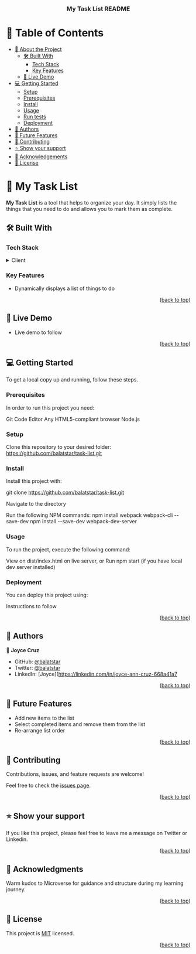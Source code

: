 <a name="readme-top"></a>

<div align="center">

  <h3><b>My Task List README</b></h3>

</div>

# 📗 Table of Contents

- [📖 About the Project](#about-project)
  - [🛠 Built With](#built-with)
    - [Tech Stack](#tech-stack)
    - [Key Features](#key-features)
  - [🚀 Live Demo](#live-demo)
- [💻 Getting Started](#getting-started)
  - [Setup](#setup)
  - [Prerequisites](#prerequisites)
  - [Install](#install)
  - [Usage](#usage)
  - [Run tests](#run-tests)
  - [Deployment](#deployment)
- [👥 Authors](#authors)
- [🔭 Future Features](#future-features)
- [🤝 Contributing](#contributing)
- [⭐️ Show your support](#support)
- [🙏 Acknowledgements](#acknowledgements)
- [📝 License](#license)

# 📖 My Task List <a name="about-project"></a>

**My Task List** is a tool that helps to organize your day. It simply lists the things that you need to do and allows you to mark them as complete.

## 🛠 Built With <a name="built-with"></a>

### Tech Stack <a name="tech-stack"></a>

<details>
  <summary>Client</summary>
  <ul>
    <li>HTML/CSS</li>
    <li>Javascript</li>
    <li>Webpack</li>
  </ul>
</details>

### Key Features <a name="key-features"></a>

- Dynamically displays a list of things to do

<p align="right">(<a href="#readme-top">back to top</a>)</p>

## 🚀 Live Demo <a name="live-demo"></a>

- Live demo to follow

<p align="right">(<a href="#readme-top">back to top</a>)</p>

## 💻 Getting Started <a name="getting-started"></a>

To get a local copy up and running, follow these steps.

### Prerequisites

In order to run this project you need:

Git
Code Editor
Any HTML5-compliant browser
Node.js

### Setup

Clone this repository to your desired folder: https://github.com/balatstar/task-list.git


### Install

Install this project with:

git clone https://github.com/balatstar/task-list.git

Navigate to the directory

Run the following NPM commands:
npm install webpack webpack-cli --save-dev
npm install --save-dev webpack-dev-server

### Usage

To run the project, execute the following command:

View on dist/index.html on live server, or 
Run npm start (if you have local dev server installed)

### Deployment

You can deploy this project using:

Instructions to follow

<p align="right">(<a href="#readme-top">back to top</a>)</p>

## 👥 Authors <a name="authors"></a>

👤 **Joyce Cruz**

- GitHub: [@balatstar](https://github.com/balatstar)
- Twitter: [@balatstar](https://twitter.com/balatstar)
- LinkedIn: [Joyce](https://linkedin.com/in/joyce-ann-cruz-668a41a7

<p align="right">(<a href="#readme-top">back to top</a>)</p>


## 🔭 Future Features <a name="future-features"></a>

- Add new items to the list
- Select completed items and remove them from the list
- Re-arrange list order

<p align="right">(<a href="#readme-top">back to top</a>)</p>

## 🤝 Contributing <a name="contributing"></a>

Contributions, issues, and feature requests are welcome!

Feel free to check the [issues page](../../issues/).

<p align="right">(<a href="#readme-top">back to top</a>)</p>

## ⭐️ Show your support <a name="support"></a>

If you like this project, please feel free to leave me a message on Twitter or Linkedin.

<p align="right">(<a href="#readme-top">back to top</a>)</p>

## 🙏 Acknowledgments <a name="acknowledgements"></a>

Warm kudos to Microverse for guidance and structure during my learning journey.

<p align="right">(<a href="#readme-top">back to top</a>)</p>

<!-- ## ❓ FAQ (OPTIONAL) <a name="faq"></a>

- **[Question_1]**

  - [Answer_1]

- **[Question_2]**

  - [Answer_2]

<p align="right">(<a href="#readme-top">back to top</a>)</p>

-->

## 📝 License <a name="license"></a>

This project is [MIT](./LICENSE) licensed.

<p align="right">(<a href="#readme-top">back to top</a>)</p>
